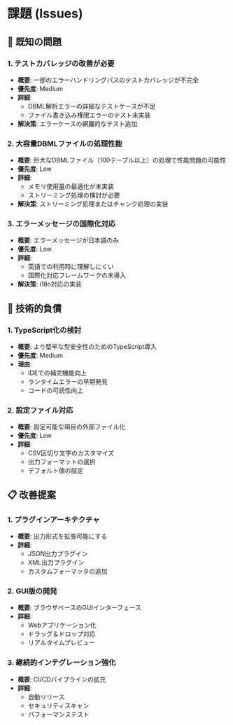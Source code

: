 # 課題 (Issues)

## 🐛 既知の問題

### 1. テストカバレッジの改善が必要

- **概要**: 一部のエラーハンドリングパスのテストカバレッジが不完全
- **優先度**: Medium
- **詳細**:
  - DBML解析エラーの詳細なテストケースが不足
  - ファイル書き込み権限エラーのテスト未実装
- **解決策**: エラーケースの網羅的なテスト追加

### 2. 大容量DBMLファイルの処理性能

- **概要**: 巨大なDBMLファイル（100テーブル以上）の処理で性能問題の可能性
- **優先度**: Low
- **詳細**:
  - メモリ使用量の最適化が未実装
  - ストリーミング処理の検討が必要
- **解決策**: ストリーミング処理またはチャンク処理の実装

### 3. エラーメッセージの国際化対応

- **概要**: エラーメッセージが日本語のみ
- **優先度**: Low
- **詳細**:
  - 英語での利用時に理解しにくい
  - 国際化対応フレームワークの未導入
- **解決策**: i18n対応の実装

## 🔧 技術的負債

### 1. TypeScript化の検討

- **概要**: より堅牢な型安全性のためのTypeScript導入
- **優先度**: Medium
- **理由**:
  - IDEでの補完機能向上
  - ランタイムエラーの早期発見
  - コードの可読性向上

### 2. 設定ファイル対応

- **概要**: 設定可能な項目の外部ファイル化
- **優先度**: Low
- **詳細**:
  - CSV区切り文字のカスタマイズ
  - 出力フォーマットの選択
  - デフォルト値の設定

## 📋 改善提案

### 1. プラグインアーキテクチャ

- **概要**: 出力形式を拡張可能にする
- **詳細**:
  - JSON出力プラグイン
  - XML出力プラグイン
  - カスタムフォーマッタの追加

### 2. GUI版の開発

- **概要**: ブラウザベースのGUIインターフェース
- **詳細**:
  - Webアプリケーション化
  - ドラッグ＆ドロップ対応
  - リアルタイムプレビュー

### 3. 継続的インテグレーション強化

- **概要**: CI/CDパイプラインの拡充
- **詳細**:
  - 自動リリース
  - セキュリティスキャン
  - パフォーマンステスト
